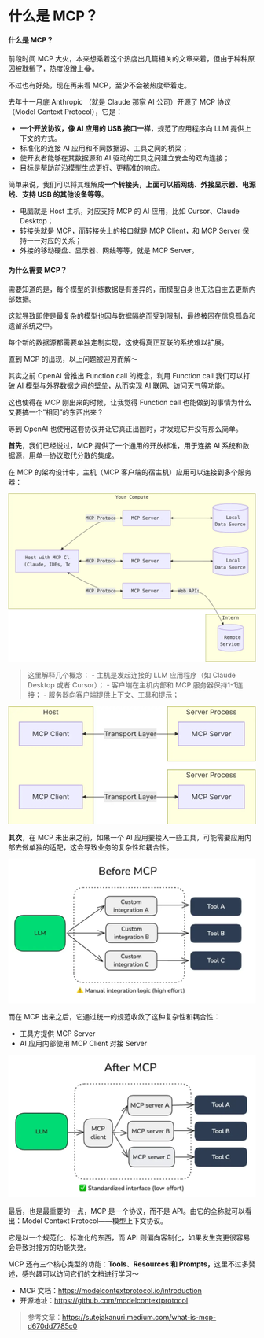 # 什么是 MCP？

#### 什么是 MCP？

前段时间 MCP 大火，本来想乘着这个热度出几篇相关的文章来着，但由于种种原因被耽搁了，热度没蹭上😂。

不过也有好处，现在再来看 MCP，至少不会被热度牵着走。

去年十一月底 Anthropic （就是 Claude 那家 AI 公司）开源了 MCP 协议（Model Context Protocol），它是：

* **一个开放协议，像 AI 应用的 USB 接口一样**，规范了应用程序向 LLM 提供上下文的方式。
* 标准化的连接 AI 应用和不同数据源、工具之间的桥梁；
* 使开发者能够在其数据源和 AI 驱动的工具之间建立安全的双向连接；
* 目标是帮助前沿模型生成更好、更精准的响应。

简单来说，我们可以将其理解成**一个转接头，上面可以插网线、外接显示器、电源线、支持 USB 的其他设备等等**。

* 电脑就是 Host 主机，对应支持 MCP 的 AI 应用，比如 Cursor、Claude Desktop；
* 转接头就是 MCP，而转接头上的接口就是 MCP Client，和 MCP Server 保持一一对应的关系；
* 外接的移动硬盘、显示器、网线等等，就是 MCP Server。

#### 为什么需要 MCP？

需要知道的是，每个模型的训练数据是有差异的，而模型自身也无法自主去更新内部数据。

这就导致即使是最复杂的模型也因与数据隔绝而受到限制，最终被困在信息孤岛和遗留系统之中。

每个新的数据源都需要单独定制实现，这使得真正互联的系统难以扩展。

直到 MCP 的出现，以上问题被迎刃而解～

其实之前 OpenAI 曾推出 Function call 的概念，利用 Function call 我们可以打破 AI 模型与外界数据之间的壁垒，从而实现 AI 联网、访问天气等功能。

这也使得在 MCP 刚出来的时候，让我觉得 Function call 也能做到的事情为什么又要搞一个“相同”的东西出来？

等到 OpenAI 也使用这套协议并让它真正出圈时，才发现它并没有那么简单。

**首先**，我们已经说过，MCP 提供了一个通用的开放标准，用于连接 AI 系统和数据源，用单一协议取代分散的集成。

在 MCP 的架构设计中，主机（MCP 客户端的宿主机）应用可以连接到多个服务器：

![](assets/Rj0ql8-p1avf_A2Mcn55hFc2KP4GTdSH6k1oDZkIW2M=.webp)

> 这里解释几个概念：
> \- 主机是发起连接的 LLM 应用程序（如 Claude Desktop 或者 Cursor）；
> \- 客户端在主机内部和 MCP 服务器保持1-1连接；
> \- 服务器向客户端提供上下文、工具和提示；

![](assets/Jttk67LKSQTDS12UMl3P7t5_rtpJSAPV5JEFXteXMTA=.webp)

**其次**，在 MCP 未出来之前，如果一个 AI 应用要接入一些工具，可能需要应用内部去做单独的适配，这会导致业务的复杂性和耦合性。

![](assets/2Cq4shOYVXJxa3wMSnZ4LqO-w7-xnKnIXP8svvBEKdI=.webp)

而在 MCP 出来之后，它通过统一的规范收敛了这种复杂性和耦合性：

* 工具方提供 MCP Server
* AI 应用内部使用 MCP Client 对接 Server

![](assets/MlgJoTF8M39FveRjwWa8cSQVnbZtP7lPfx8Na7RvXnI=.webp)

最后，也是最重要的一点，MCP 是一个协议，而不是 API。由它的全称就可以看出：Model Context Protocol——模型上下文协议。

它是以一个规范化、标准化的东西，而 API 则偏向客制化，如果发生变更很容易会导致对接方的功能失效。

MCP 还有三个核心类型的功能：**Tools**、**Resources 和 Prompts，**&#x8FD9;里不过多赘述，感兴趣可以访问它们的文档进行学习～

* MCP 文档：https://modelcontextprotocol.io/introduction
* 开源地址：https://github.com/modelcontextprotocol

> 参考文章：https://sutejakanuri.medium.com/what-is-mcp-d670dd7785c0

